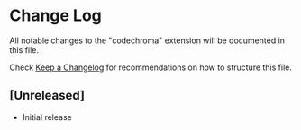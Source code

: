 # Change Log

All notable changes to the "codechroma" extension will be documented in this file.

Check [Keep a Changelog](http://keepachangelog.com/) for recommendations on how to structure this file.

## [Unreleased]

- Initial release